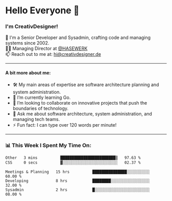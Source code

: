# Hello Everyone 👋

### I'm CreativDesigner!

🔭 I'm a Senior Developer and Sysadmin, crafting code and managing systems since 2002.  
👨‍💼 Managing Director at [@HASEWERK](https://github.com/HASEWERK)  
📫 Reach out to me at: [hi@creativdesigner.de](mailto:hi@creativdesigner.de)  

---

#### A bit more about me:

- 🛠 My main areas of expertise are software architecture planning and system administration.
- 🌱 I’m currently learning Go.
- 👯 I’m looking to collaborate on innovative projects that push the boundaries of technology.
- 💬 Ask me about software architecture, system administration, and managing tech teams.
- ⚡ Fun fact: I can type over 120 words per minute!  

---

### 📊 **This Week I Spent My Time On:**

<!--START_SECTION:waka-->

```txt
Other   3 mins          ████████████████████████▒   97.63 %
CSS     0 secs          ▓░░░░░░░░░░░░░░░░░░░░░░░░   02.37 %
```

<!--END_SECTION:waka-->

```text
Meetings & Planning   15 hrs          ███████████████░░░░░░░░░░   60.00 % 
Developing            8 hrs           ████████░░░░░░░░░░░░░░░░░   32.00 % 
Sysadmin              2 hrs           █░░░░░░░░░░░░░░░░░░░░░░░░   08.00 %

